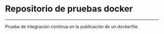 # Repositorio de pruebas docker
---

Prueba de integración contínua en la publicación de un dockerfile.
